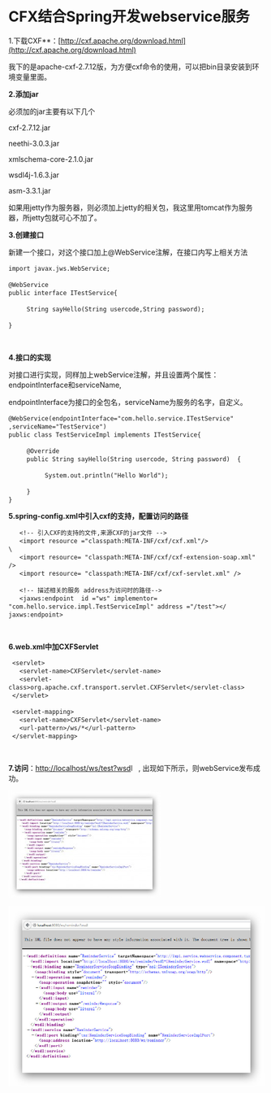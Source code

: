 # CFX结合Spring开发webservice服务

1.下载CXF**：[http://cxf.apache.org/download.html](http://cxf.apache.org/download.html)

我下的是apache-cxf-2.7.12版，为方便cxf命令的使用，可以把bin目录安装到环境变量里面。

**2.添加jar**

必须加的jar主要有以下几个

cxf-2.7.12.jar

neethi-3.0.3.jar

xmlschema-core-2.1.0.jar

wsdl4j-1.6.3.jar

asm-3.3.1.jar

如果用jetty作为服务器，则必须加上jetty的相关包，我这里用tomcat作为服务器，所jetty包就可心不加了。

**3.创建接口**

新建一个接口，对这个接口加上@WebService注解，在接口内写上相关方法

```
import javax.jws.WebService;

@WebService
public interface ITestService{

     String sayHello(String usercode,String password);

}

```

 

**4.接口的实现**

对接口进行实现，同样加上webService注解，并且设置两个属性：endpointInterface和serviceName,

endpointInterface为接口的全包名，serviceName为服务的名字，自定义。

```
@WebService(endpointInterface="com.hello.service.ITestService" ,serviceName="TestService")
public class TestServiceImpl implements ITestService{

     @Override
     public String sayHello(String usercode, String password)  {

          System.out.println("Hello World");           

     }
}

```

**5.spring-config.xml中引入cxf的支持，配置访问的路径**

```
   <!-- 引入CXF的支持的文件,来源CXF的jar文件 -->
   <import resource ="classpath:META-INF/cxf/cxf.xml"/>                      \
   <import resource= "classpath:META-INF/cxf/cxf-extension-soap.xml" />   
   <import resource= "classpath:META-INF/cxf/cxf-servlet.xml" />  

   <!-- 描述相关的服务 address为访问时的路径-->     
   <jaxws:endpoint  id ="ws" implementor= "com.hello.service.impl.TestServiceImpl" address ="/test"></ jaxws:endpoint>

```

 

**6.web.xml中加CXFServlet**

```
 <servlet> 
   <servlet-name>CXFServlet</servlet-name> 
   <servlet-class>org.apache.cxf.transport.servlet.CXFServlet</servlet-class> 
 </servlet>

 <servlet-mapping>
   <servlet-name>CXFServlet</servlet-name>
   <url-pattern>/ws/*</url-pattern>
 </servlet-mapping>
```

 

**7.访问**：[http://localhost/ws/test?wsd](http://localhost/ws/test?wsdl)l   , 出现如下所示，则webService发布成功。

![2014.09.01_001](images/cxf2.jpg)

![img](images/cxf1.jpg)